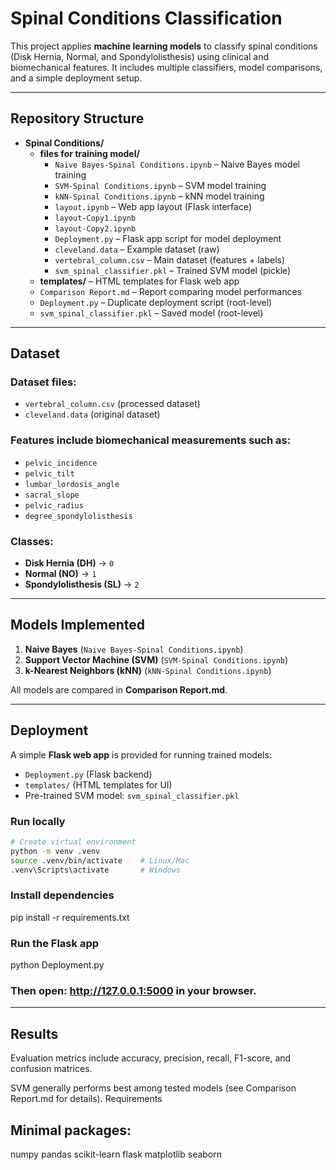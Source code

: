 # Spinal Conditions Classification

This project applies **machine learning models** to classify spinal conditions (Disk Hernia, Normal, and Spondylolisthesis) using clinical and biomechanical features.
It includes multiple classifiers, model comparisons, and a simple deployment setup.

---

## Repository Structure

- **Spinal Conditions/**
  - **files for training model/**
    - `Naive Bayes-Spinal Conditions.ipynb` – Naive Bayes model training  
    - `SVM-Spinal Conditions.ipynb` – SVM model training  
    - `kNN-Spinal Conditions.ipynb` – kNN model training  
    - `layout.ipynb` – Web app layout (Flask interface)  
    - `layout-Copy1.ipynb`  
    - `layout-Copy2.ipynb`  
    - `Deployment.py` – Flask app script for model deployment  
    - `cleveland.data` – Example dataset (raw)  
    - `vertebral_column.csv` – Main dataset (features + labels)  
    - `svm_spinal_classifier.pkl` – Trained SVM model (pickle)  
  - **templates/** – HTML templates for Flask web app  
  - `Comparison Report.md` – Report comparing model performances  
  - `Deployment.py` – Duplicate deployment script (root-level)  
  - `svm_spinal_classifier.pkl` – Saved model (root-level)  


---

## Dataset

### Dataset files:
- `vertebral_column.csv` (processed dataset)
- `cleveland.data` (original dataset)

### Features include biomechanical measurements such as:
- `pelvic_incidence`
- `pelvic_tilt`
- `lumbar_lordosis_angle`
- `sacral_slope`
- `pelvic_radius`
- `degree_spondylolisthesis`

### Classes:
- **Disk Hernia (DH)** → `0`
- **Normal (NO)** → `1`
- **Spondylolisthesis (SL)** → `2`

---

## Models Implemented

1. **Naive Bayes** (`Naive Bayes-Spinal Conditions.ipynb`)
2. **Support Vector Machine (SVM)** (`SVM-Spinal Conditions.ipynb`)
3. **k-Nearest Neighbors (kNN)** (`kNN-Spinal Conditions.ipynb`)

All models are compared in **Comparison Report.md**.

---

## Deployment

A simple **Flask web app** is provided for running trained models:

- `Deployment.py` (Flask backend)
- `templates/` (HTML templates for UI)
- Pre-trained SVM model: `svm_spinal_classifier.pkl`

### Run locally

```bash
# Create virtual environment
python -m venv .venv
source .venv/bin/activate    # Linux/Mac
.venv\Scripts\activate       # Windows
```

### Install dependencies
pip install -r requirements.txt

### Run the Flask app
python Deployment.py

### Then open: http://127.0.0.1:5000 in your browser.

---

## Results

Evaluation metrics include accuracy, precision, recall, F1-score, and confusion matrices.

SVM generally performs best among tested models (see Comparison Report.md for details).
Requirements

## Minimal packages:

numpy
pandas
scikit-learn
flask
matplotlib
seaborn
